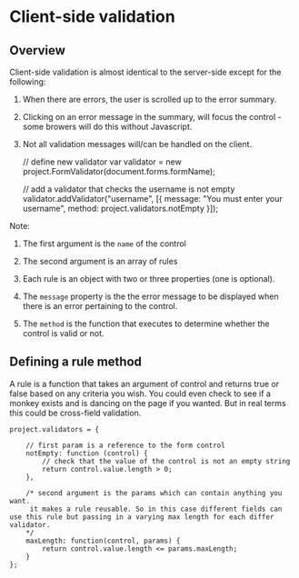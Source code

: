 # Client-side validation

## Overview

Client-side validation is almost identical to the server-side except for the following:

1. When there are errors, the user is scrolled up to the error summary.
3. Clicking on an error message in the summary, will focus the control - some browers will do this without Javascript.
4. Not all validation messages will/can be handled on the client.

	// define new validator
	var validator = new project.FormValidator(document.forms.formName);

	// add a validator that checks the username is not empty
	validator.addValidator("username", [{
        message: "You must enter your username",
        method: project.validators.notEmpty
    }]);

Note:

1. The first argument is the `name` of the control

2. The second argument is an array of rules

3. Each rule is an object with two or three properties (one is optional).

4. The `message` property is the the error message to be displayed when there is an error pertaining to the control.

5. The `method` is the function that executes to determine whether the control is valid or not.

## Defining a rule method

A rule is a function that takes an argument of control and returns true or false based on any criteria you wish. You could even check to see if a monkey exists and is dancing on the page if you wanted. But in real terms this could be cross-field validation.

	project.validators = {

		// first param is a reference to the form control
	    notEmpty: function (control) {
	    	// check that the value of the control is not an empty string
	        return control.value.length > 0;
	    },

	    /* second argument is the params which can contain anything you want.
	     it makes a rule reusable. So in this case different fields can use this rule but passing in a varying max length for each differ validator.
	    */
	    maxLength: function(control, params) {
	        return control.value.length <= params.maxLength;
	    }
	};
